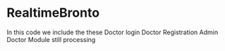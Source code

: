 # RealtimeBronto
In this code we include the these
Doctor login 
Doctor Registration
Admin Doctor Module still processing
